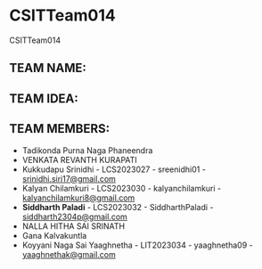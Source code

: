 # CSITTeam014
CSITTeam014

## TEAM NAME:

## TEAM IDEA:

## TEAM MEMBERS:

+ Tadikonda Purna Naga Phaneendra
+ VENKATA REVANTH KURAPATI 
+ Kukkudapu Srinidhi - LCS2023027 - sreenidhi01 - srinidhi.siri17@gmail.com
+ Kalyan Chilamkuri - LCS2023030 - kalyanchilamkuri - kalyanchilamkuri8@gmail.com
+ **Siddharth Paladi** -  LCS2023032 -  SiddharthPaladi -  siddharth2304p@gmail.com
+ NALLA HITHA SAI SRINATH
+ Gana Kalvakuntla
+ Koyyani Naga Sai Yaaghnetha - LIT2023034 - yaaghnetha09 - yaaghnethak@gmail.com
